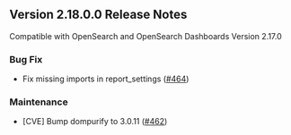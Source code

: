 ## Version 2.18.0.0 Release Notes

Compatible with OpenSearch and OpenSearch Dashboards Version 2.17.0

### Bug Fix
* Fix missing imports in report_settings ([#464](https://github.com/opensearch-project/dashboards-reporting/pull/464))

### Maintenance
* [CVE] Bump dompurify to 3.0.11 ([#462](https://github.com/opensearch-project/dashboards-reporting/pull/462))
